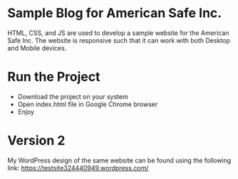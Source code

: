# Sample Blog for American Safe Inc.
 HTML, CSS, and JS are used to develop a sample website for the American Safe Inc. The website is responsive such that it can work with both Desktop and Mobile devices. 

 # Run the Project
 - Download the project on your system
 - Open index.html file in Google Chrome browser
 - Enjoy

# Version 2
My WordPress design of the same website can be found using the following link:
https://testsite324440949.wordpress.com/

